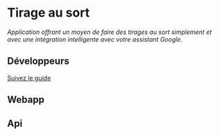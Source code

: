 # Tirage au sort

_Application offrant un moyen de faire des tirages au sort simplement et avec une intégration intelligente avec votre assistant Google._

## Développeurs

[Suivez le guide](howto-dev.md)

## Webapp

## Api
